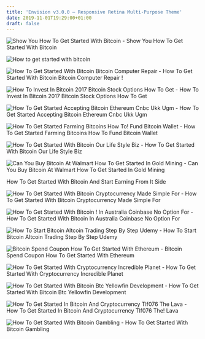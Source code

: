 ```yaml
---
title: 'Envision v3.0.0 – Responsive Retina Multi-Purpose Theme'
date: 2019-11-01T19:29:00+01:00
draft: false
---
```


![Show You How To Get Started With Bitcoin - ](https://fiverr-res.cloudinary.com/images/t_main1,q_auto,f_auto/gigs/103745933/original/c3a18b37b146e734da0e06879726627142c38ac2/show-you-how-to-get-started-with-bitcoin-and-why.png "Show You How To Get Started With Bitcoin | How to get started with bitcoin") Show You How To Get Started With Bitcoin

![How to get started with bitcoin](https://dmfx-financials.com/blog/wp-content/uploads/2018/08/01-1500x500.jpg "How to get started with bitcoin") 

![How To Get Started With Bitcoin Bitcoin Computer Repair - ](https://computertutorflorida.com/wp-content/uploads/2017/11/bitcoin1.jpg "How To Get Started With Bitcoin Bitcoin Computer Repair | How to get started with bitcoin") How To Get Started With Bitcoin Bitcoin Computer Repair !

![How To Invest In Bitcoin 2017 Bitcoin Stock Options How To Get - ](https://i.pinimg.com/originals/f4/f9/70/f4f970ae9978dcc931bfa2c6c6b2c720.jpg "How To Invest In Bitcoin 2017 Bitcoin Stock Options How To Get | How to get started with bitcoin") How To Invest In Bitcoin 2017 Bitcoin Stock Options How To Get

![How To Get Started Accepting Bitcoin Ethereum Cnbc Ukk Ugm - ](https://fm.cnbc.com/applications/cnbc.com/resources/img/editorial/2018/01/23/104963063-bitcoin_tax_thumb.jpg?v\u003d1516748369 "How To Get Started Accepting Bitcoin Ethereum Cnbc Ukk Ugm | How to get started with bitcoin") How To Get Started Accepting Bitcoin Ethereum Cnbc Ukk Ugm

![How To Get Started Farming Bitcoins How To!    Fund Bitcoin Wallet - ](https://steemitimages.com/0x0/https://steemitimages.com/DQmVEJsL6Fy2B4yciKpM6tiJafRw2DNkGABL3Pt6sXcrX7F/009_TheBitGoldMiner_MoneyTree.PNG "How To Get Started Farming Bitcoins How To Fund Bitcoin Wallet | How to get started with bitcoin") How To Get Started Farming Bitcoins How To Fund Bitcoin Wallet

![How To Get Started With Bitcoin Our Life Style Biz - ](https://i0.wp.com/ourlifestylebiz.com/wp-content/uploads/2018/02/bitcoin.jpg "How To Get Started With Bitcoin Our Life Style Biz | How to get started with bitcoin") How To Get Started With Bitcoin Our Life Style Biz

![Can You Buy Bitcoin At Walmart How To Get Started In Gold Mining - ](https://techcrunch.com/wp-content/uploads/2018/04/gettyimages-914149168.jpg?w\u003d730\u0026crop\u003d1 "Can You Buy Bitcoin At Walmart How To Get Started In Gold Mining | How to get started with bitcoin") Can You Buy Bitcoin At Walmart How To Get Started In Gold Mining

How To Get Started With Bitcoin And Start Earning From It Side

![How To Get Started With Bitcoin Cryptocurrency Made Simple For - ](https://steemitimages.com/DQmY4UYkNmZARoPysdDKBfDmaUvpwDtjcTYE7Vf5gfXY7uU/Bitcoin%3ABlack%20png%20steemit.jpg "How To Get Started With Bitcoin Cryptocurrency Made Simple For | How to get started with bitcoin") How To Get Started With Bitcoin Cryptocurrency Made Simple For

![How To Get Started With Bitcoin !   In Australia Coinbase No Option For - ](https://d1ic4altzx8ueg.cloudfront.net/finder-au/wp-uploads/2017/09/coinbase-website-homepage.png "How To Get Started With !   Bitcoin In Australia Coinbase No Option For | How to get started with bitcoin") How To Get Started With Bitcoin In Australia Coinbase No Option For

![How To Start Bitcoin Altcoin Trading Step By Step Udemy - ](https://i.udemycdn.com/course/750x422/1407684_f60f_2.jpg "How To Start Bitcoin Altcoin Trading Step By Step Udemy | How to get started with bitcoin") How To Start Bitcoin Altcoin Trading Step By Step Udemy

![Bitcoin Spend Coupon How To Get Started With Ethereum - ](https://www.cryptomorrow.com/wp-content/uploads/2018/02/10-yrs-Bitcoin.jpg "Bitcoin Spend Coupon How To Get Started With Ethereum | How to get started with bitcoin") Bitcoin Spend Coupon How To Get Started With Ethereum

![How To Get Started With Cryptocurrency Incredible Planet - ](https://incredibleplanet.net/wp-content/uploads/2018/08/bitcoin-1813503_1920-1560x715.jpg "How To Get Started With Cryptocurrency Incredible Planet | How to get started with bitcoin") How To Get Started With Cryptocurrency Incredible Planet

![How To Get Started With Bitcoin Btc Yellowfin Development - ](https://yfdev.com/wp-content/uploads/2017/11/bitcoin.jpg "How To Get Started With Bitcoin Btc Yellowfin Development | How to get started with bitcoin") How To Get Started With Bitcoin Btc Yellowfin Development

![How To Get Started In Bitcoin And Cryptocurrency Tlf076 The Lava - ](https://i1.wp.com/thelavaflow.com/wp-content/uploads/2017/12/how-to-get-started-in-bitcoin-and-cryptocurrency-and-8211-tlf076_thumbnail.png?resize=1080%2C675&ssl=1 "How To Get Started In Bitcoin And Cryptocurrency Tlf076 The Lava | How to get started with b!   itcoin") How To Get Started In Bitcoin And Cryptocurrency Tlf076 The! Lava

![How To Get Started With Bitcoin Gambling - ](https://www.bitcoinmining.com/images/getting-started-bitcoin-gambling.jpg "How To Get Started With Bitcoin Gambling | How to get started with bitcoin") How To Get Started With Bitcoin Gambling